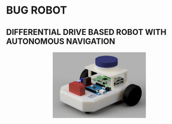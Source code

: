 # BUG ROBOT 
## DIFFERENTIAL DRIVE BASED ROBOT WITH AUTONOMOUS NAVIGATION

<div align="center">
<img  alt="Thanks for visiting me" width="50%" src="https://raw.githubusercontent.com/nilutpolkashyap/bug_robot/main/resources/bug_robot_render.png" />
<br />
</div>
